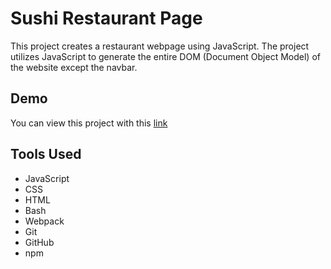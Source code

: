 # Sushi Restaurant Page

This project creates a restaurant webpage using JavaScript. The project utilizes JavaScript to generate the entire DOM (Document Object Model) of the website except the navbar.

## Demo

You can view this project with this [link](https://slippyishappy.github.io/restaurant-page/)

## Tools Used

- JavaScript
- CSS
- HTML
- Bash
- Webpack
- Git
- GitHub
- npm

